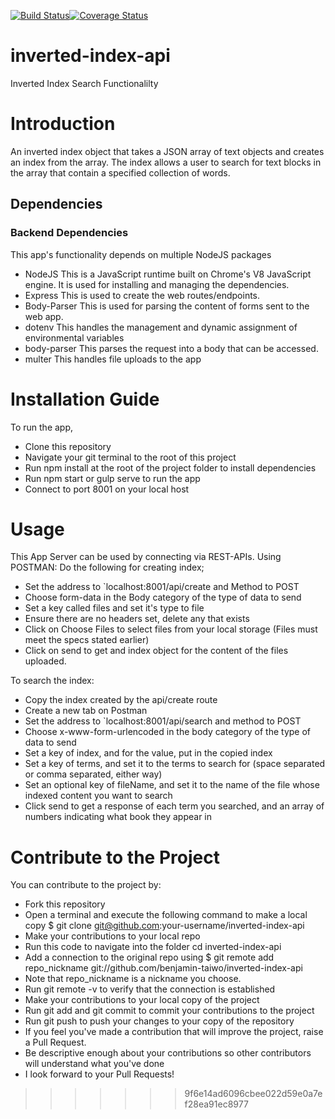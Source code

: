 [![Build Status](https://travis-ci.org/benjamintaiwo/inverted-index-api.svg?branch=develop)](https://travis-ci.org/benjamintaiwo/inverted-index-api)[![Coverage Status](https://coveralls.io/repos/github/benjamintaiwo/inverted-index-api/badge.svg?branch=master)](https://coveralls.io/github/benjamintaiwo/inverted-index-api?branch=master)
# inverted-index-api

Inverted Index Search Functionalilty


# Introduction
An inverted index object that takes a JSON array of text objects and creates an index from the array. The index allows a user to search for text blocks in the array that contain a specified collection of words.

## Dependencies
### Backend Dependencies
   This app's functionality depends on multiple NodeJS packages

* NodeJS This is a JavaScript runtime built on Chrome's V8 JavaScript engine. It is used for installing and managing the dependencies.
* Express This is used to create the web routes/endpoints.
* Body-Parser This is used for parsing the content of forms sent to the web app.
* dotenv This handles the management and dynamic assignment of environmental variables
* body-parser This parses the request into a body that can be accessed.
* multer This handles file uploads to the app

# Installation Guide
   To run the app,

* Clone this repository
* Navigate your git terminal to the root of this project
* Run npm install at the root of the project folder to install dependencies
* Run npm start or gulp serve to run the app
* Connect to port 8001 on your local host

# Usage
 This App Server can be used by connecting via REST-APIs. Using POSTMAN: 
 Do the following for creating index;

* Set the address to `localhost:8001/api/create and Method to POST
* Choose form-data in the Body category of the type of data to send
* Set a key called files and set it's type to file
* Ensure there are no headers set, delete any that exists
* Click on Choose Files to select files from your local storage (Files must meet the specs stated earlier)
* Click on send to get and index object for the content of the files uploaded.

To search the index:
* Copy the index created by the api/create route
* Create a new tab on Postman
* Set the address to `localhost:8001/api/search and method to POST
* Choose x-www-form-urlencoded in the body category of the type of data to send
* Set a key of index, and for the value, put in the copied index
* Set a key of terms, and set it to the terms to search for (space separated or comma separated, either way)
* Set an optional key of fileName, and set it to the name of the file whose indexed content you want to search
* Click send to get a response of each term you searched, and an array of numbers indicating what book they appear in

# Contribute to the Project
You can contribute to the project by:
* Fork this repository 
* Open a terminal and execute the following command to make a local copy $ git clone git@github.com:your-username/inverted-index-api
* Make your contributions to your local repo
* Run this code to navigate into the folder cd inverted-index-api
* Add a connection to the original repo using $ git remote add repo_nickname git://github.com/benjamin-taiwo/inverted-index-api
* Note that repo_nickname is a nickname you choose.
* Run git remote -v to verify that the connection is established
* Make your contributions to your local copy of the project
* Run git add and git commit to commit your contributions to the project
* Run git push to push your changes to your copy of the repository
* If you feel you've made a contribution that will improve the project, raise a Pull Request.
* Be descriptive enough about your contributions so other contributors will understand what you've done
* I look forward to your Pull Requests!
>>>>>>> 9f6e14ad6096cbee022d59e0a7ef28ea91ec8977
